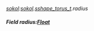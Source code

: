 _[sokol](../../modules/sokol/sokol-module.md):[sokol](../../modules/sokol/sokol-module.md).[sshape\_torus\_t](../../modules/sokol/sokol-sshape_torus_t.md).radius_
##### Field radius:[Float](../../modules/wonkey/wonkey-types-float.md)
